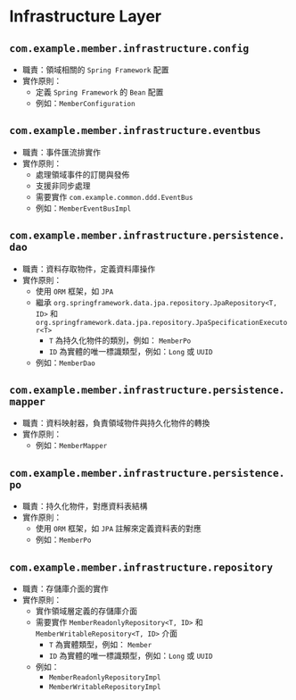 # Infrastructure Layer

## `com.example.member.infrastructure.config`

- 職責：領域相關的 `Spring Framework` 配置
- 實作原則：
    - 定義 `Spring Framework` 的 `Bean` 配置
    - 例如：`MemberConfiguration`

## `com.example.member.infrastructure.eventbus`

- 職責：事件匯流排實作
- 實作原則：
    - 處理領域事件的訂閱與發佈
    - 支援非同步處理
    - 需要實作 `com.example.common.ddd.EventBus`
    - 例如：`MemberEventBusImpl`

## `com.example.member.infrastructure.persistence.dao`

- 職責：資料存取物件，定義資料庫操作
- 實作原則：
    - 使用 `ORM` 框架，如 `JPA`
    - 繼承 `org.springframework.data.jpa.repository.JpaRepository<T, ID>` 和 `org.springframework.data.jpa.repository.JpaSpecificationExecutor<T>`
        - `T` 為持久化物件的類別，例如： `MemberPo`
        - `ID` 為實體的唯一標識類型，例如：`Long` 或 `UUID`
  - 例如：`MemberDao`

## `com.example.member.infrastructure.persistence.mapper`

- 職責：資料映射器，負責領域物件與持久化物件的轉換
- 實作原則：
    - 例如：`MemberMapper`

## `com.example.member.infrastructure.persistence.po`

- 職責：持久化物件，對應資料表結構
- 實作原則：
    - 使用 `ORM` 框架，如 `JPA` 註解來定義資料表的對應
    - 例如：`MemberPo`

## `com.example.member.infrastructure.repository`

- 職責：存儲庫介面的實作
- 實作原則：
    - 實作領域層定義的存儲庫介面
  - 需要實作 `MemberReadonlyRepository<T, ID>` 和 `MemberWritableRepository<T, ID>` 介面
      - `T` 為實體類型，例如： `Member`
      - `ID` 為實體的唯一標識類型，例如：`Long` 或 `UUID`
  - 例如：
      - `MemberReadonlyRepositoryImpl`
      - `MemberWritableRepositoryImpl`

